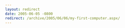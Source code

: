```yaml
---
layout: redirect
date: 2005-06-05 -0800
redirect: /archive/2005/06/06/my-first-computer.aspx/
---
```

